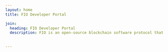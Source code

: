 ```yaml
---
layout: home
title: FIO Developer Portal

join:
  heading: FIO Developer Portal
  description: FIO is an open-source blockchain software protocol that makes sending and receiving crypto easier. 
  

---
```

